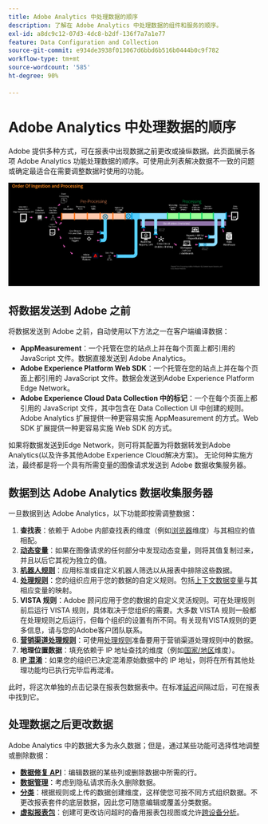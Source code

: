 ```yaml
---
title: Adobe Analytics 中处理数据的顺序
description: 了解在 Adobe Analytics 中处理数据的组件和服务的顺序。
exl-id: a8dc9c12-07d3-4dc8-b2df-136f7a7a1e77
feature: Data Configuration and Collection
source-git-commit: e934de3938f013067d6bbd6b516b0444b0c9f782
workflow-type: tm+mt
source-wordcount: '585'
ht-degree: 90%

---
```


# Adobe Analytics 中处理数据的顺序

Adobe 提供多种方式，可在报表中出现数据之前更改或操纵数据。此页面展示各项 Adobe Analytics 功能处理数据的顺序。可使用此列表解决数据不一致的问题或确定最适合在需要调整数据时使用的功能。

![处理顺序](assets/processing-order.png)

## 将数据发送到 Adobe 之前

将数据发送到 Adobe 之前，自动使用以下方法之一在客户端编译数据：

* **AppMeasurement**：一个托管在您的站点上并在每个页面上都引用的 JavaScript 文件。数据直接发送到 Adobe Analytics。
* **Adobe Experience Platform Web SDK**：一个托管在您的站点上并在每个页面上都引用的 JavaScript 文件。数据会发送到Adobe Experience Platform Edge Network。
* **Adobe Experience Cloud Data Collection 中的标记**：一个在每个页面上都引用的 JavaScript 文件，其中包含在 Data Collection UI 中创建的规则。Adobe Analytics 扩展提供一种更容易实施 AppMeasurement 的方式。Web SDK 扩展提供一种更容易实施 Web SDK 的方式。

如果将数据发送到Edge Network，则可将其配置为将数据转发到Adobe Analytics(以及许多其他Adobe Experience Cloud解决方案)。 无论何种实施方法，最终都是将一个具有所需变量的图像请求发送到 Adobe 数据收集服务器。

## 数据到达 Adobe Analytics 数据收集服务器

一旦数据到达 Adobe Analytics，以下功能即按需调整数据：

1. **查找表**：依赖于 Adobe 内部查找表的维度（例如[浏览器](/help/components/dimensions/browser.md)维度）与其相应的值相配。
2. [**动态变量**](/help/implement/vars/page-vars/dynamic-variables.md)：如果在图像请求的任何部分中发现动态变量，则将其值复制过来，并且以后它其视为独立的值。
3. [**机器人规则**](/help/admin/tools/manage-rs/edit-settings/general/bot-removal/bot-rules.md)：应用标准或自定义机器人筛选以从报表中排除这些数据。
4. [**处理规则**](/help/admin/tools/manage-rs/edit-settings/general/processing-rules/pr-overview.md)：您的组织应用于您的数据的自定义规则。包括[上下文数据变量](/help/implement/vars/page-vars/contextdata.md)与其相应变量的映射。
5. **VISTA 规则**：Adobe 顾问应用于您的数据的自定义灵活规则。可在处理规则前后运行 VISTA 规则，具体取决于您组织的需要。大多数 VISTA 规则一般都在处理规则之后运行，但每个组织的设置有所不同。有关现有VISTA规则的更多信息，请与您的Adobe客户团队联系。
6. [**营销渠道处理规则**](/help/admin/tools/manage-rs/edit-settings/marketing-channels/mc-proc-rules.md)：可使用[处理规则](/help/admin/tools/manage-rs/edit-settings/general/processing-rules/pr-overview.md)准备要用于营销渠道处理规则中的数据。
7. **地理位置数据**：填充依赖于 IP 地址查找的维度（例如[国家/地区](/help/components/dimensions/countries.md)维度）。
8. [**IP 混淆**](/help/admin/tools/manage-rs/edit-settings/general/general-acct-settings-admin.md)：如果您的组织已决定混淆原始数据中的 IP 地址，则将在所有其他处理功能均已执行完毕后再混淆。

此时，将这次单独的点击记录在报表包数据表中。在标准[延迟](latency.md)间隔过后，可在报表中找到它。

## 处理数据之后更改数据

Adobe Analytics 中的数据大多为永久数据；但是，通过某些功能可选择性地调整或删除数据：

* [**数据修复 API**](https://developer.adobe.com/analytics-apis/docs/2.0/guides/endpoints/data-repair/)：编辑数据的某些列或删除数据中所需的行。
* [**数据管理**](/help/technotes/privacy/privacy-overview.md)：考虑到隐私请求而永久删除数据。
* [**分类**](/help/components/classifications/classifications-overview.md)：根据规则或上传的数据创建维度，这样使您可按不同方式组织数据。不更改报表套件的底层数据，因此您可随意编辑或覆盖分类数据。
* [**虚拟报表包**](/help/components/vrs/vrs-about.md)：创建可更改访问超时的备用报表包视图或允许[跨设备分析](/help/components/cda/overview.md)。
